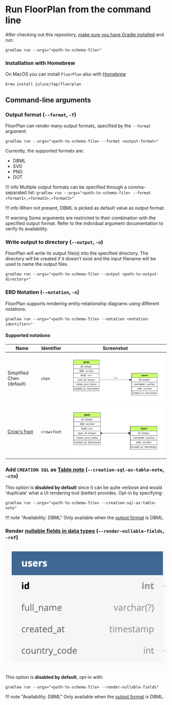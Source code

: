 # Run FloorPlan from the command line

After checking out this repository, [make sure you have Gradle installed](https://gradle.org/install/) and run:
```
gradlew run --args="<path-to-schema-file>"
```

### Installation with Homebrew

On MacOS you can install `FloorPlan` also with [Homebrew](https://brew.sh/)
```
brew install julioz/tap/floorplan
```

## Command-line arguments

### Output format (`--format`, `-f`)

FloorPlan can render many output formats, specified by the `--format` argument:

```
gradlew run --args="<path-to-schema-file> --format <output-format>"
```

Currently, the supported formats are:

- DBML
- SVG
- PNG
- DOT


!!! info
    Multiple output formats can be specified through a comma-separated list:
    ```
    gradlew run --args="<path-to-schema-file> --format <format1>,<format2>,<format3>"
    ```

!!! info
    When not present, DBML is picked as default value as output format.

!!! warning
    Some arguments are restricted to their combination with the specified output format. Refer to the individual argument documentation to verify its availability.

### Write output to directory (`--output`, `-o`)

FloorPlan will write its output file(s) into the specified directory.
The directory will be created if it doesn't exist and the input filename will be used to name the output files.
 
```
gradlew run --args="<path-to-schema-file> --output <path-to-output-directory>"
```

### ERD Notation (`--notation`, `-n`)

FloorPlan supports rendering entity-relationship diagrams using different notations.

```
gradlew run --args="<path-to-schema-file> --notation <notation-identifier>"
```

#### Supported notations

| Name | Identifier | Screenshot |
|---|---|---|
| Simplified Chen (default) | `chen` | ![chen notation](images/notation-chen.svg) |
| [Crow's Foot](https://www.vertabelo.com/blog/crow-s-foot-notation/) | `crowsfoot` | ![crow's foot notation](images/notation-crowsfoot.svg) |

### Add `CREATION SQL` as [Table note](https://www.dbml.org/docs/#table-notes) (`--creation-sql-as-table-note`, `-ctn`)

This option is **disabled by default** since it can be quite verbose and would 'duplicate' what a UI rendering tool (better) provides.
Opt-in by specifying:

```
gradlew run --args="<path-to-schema-file> --creation-sql-as-table-note"
```

!!! note "Availability: DBML"
    Only available when the [output format](#output-format) is DBML.

### Render [nullable fields in data types](https://github.com/julioz/FloorPlan/issues/12) (`--render-nullable-fields`, `-rnf`)

![render nullable fields](images/render-nullable-fields.png)

This option is **disabled by default**, opt-in with:

```
gradlew run --args="<path-to-schema-file> --render-nullable-fields"
```

!!! note "Availability: DBML"
    Only available when the [output format](#output-format) is DBML.
